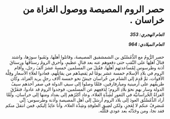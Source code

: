 <h1 dir="rtl">حصر الروم المصيصة ووصول الغزاة من خراسان .</h1>

<h5 dir="rtl">العام الهجري:  353

العام الميلادي: 964

</h5>

<p dir="rtl">حصر الرُّومُ مع الدُّمُسْتُق بن الشمشقيق المصيصةَ، وقاتلوا أهلَها، ونَقَبوا سورَها، واشتد قتالُ أهلِها على النَّقبِ حتى دفعوهم عنه بعد قتالٍ عظيمٍ، وأحرق الرومُ رستاقَها ورستاقَ أذنة وطرسوس لِمُساعدتهم أهلَها، فقُتِلَ من المسلمين خمسةَ عشرَ ألفَ رجل، وأقام الروم في بلادِ الإسلام خمسة عشر يومًا لم يَقصِدْهم من يقاتِلُهم، فعادوا لغلاءِ الأسعارِ وقِلَّة الأقوات، ثمَّ قَدِمَ إلى الشام من خُراسان جيشٌ نحو خمسة آلاف رجلٍ يريد الغزاة، وكان طريقُهم على أرمينية وميارفارقين، فلمَّا وصلوا إلى سيفِ الدولة في صفر أخذهم سيفُ الدولة وسار بهم نحوَ بلادِ الرومِ؛ لِدَفعِهم عن المسلمين، فوجدوا الرومَ قد عادوا، فتفَرَّقَ الغزاةُ الخُراسانيَّة في الثغورِ لشِدَّةِ الغلاء، وعاد أكثَرُهم إلى بغداد ومنها إلى خراسان، ولَمَّا أراد الدُّمُسْتُق العودَ إلى بلاد الروم أرسَلَ إلى أهل المصيصة وأذنة وطرسوس: إنِّي مُنصَرِفٌ عنكم لا لِعَجزٍ، ولكن لضِيقِ العلوفةِ وشِدَّة الغلاء، وأنا عائِدٌ إليكم، فمن انتقلَ منكم فقد نجا، ومن وجَدْتُه بعد عودي قتَلْتُه.</p></br>
